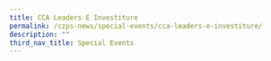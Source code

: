 ```yaml
---
title: CCA Leaders E Investiture
permalink: /czps-news/special-events/cca-leaders-e-investiture/
description: ""
third_nav_title: Special Events
---
```

